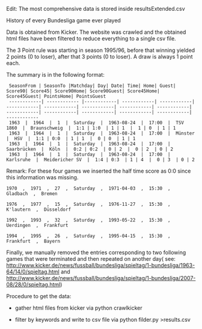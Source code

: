 Edit:
	The most comprehensive data is stored inside resultsExtended.csv




History of every Bundesliga game ever played

Data is obtained from Kicker. The website was crawled and the obtained html files have been filtered to reduce everything to a single csv file.

The 3 Point rule was starting in season 1995/96, before that winning yielded 2 points (0 to loser), after that 3 points (0 to loser). A draw is always 1 point each.

The summary is in the following format:

     SeasonFrom | SeasonTo |Matchday| Day| Date| Time| Home| Guest| Score90| Score45| Score90Home| Score90Guest| Score45Home| Score45Guest| PointsHome| PointsGuest 
     ------------| ------------ |------------| ------------| ------------| ------------| ------------| ------------| ------------| ------------| ------------| ------------| ------------| ------------| ------------| ------------ 
     1963  |  1964  |  1  |  Saturday  |  1963-08-24  |  17:00  |  TSV 1860  |  Braunschweig  |  1:1 | 1:0  | 1 | 1  |  1 | 0  | 1 | 1
     1963  |  1964  |  1  |  Saturday  |  1963-08-24  |  17:00  |  Münster  |  HSV  |  1:1 | 0:0  | 1 | 1  |  0 | 0  | 1 | 1
     1963  |  1964  |  1  |  Saturday  |  1963-08-24  |  17:00  |  Saarbrücken  |  Köln  |  0:2 | 0:2  | 0 | 2  |  0 | 2  | 0 | 2
     1963  |  1964  |  1  |  Saturday  |  1963-08-24  |  17:00  |  Karlsruhe  |  Meidericher SV  |  1:4 | 0:3  | 1 | 4  |  0 | 3  | 0 | 2


Remark: 
For these four games we inserted the half time score as 0:0 since this information was missing.
	
	1970  ,  1971  ,  27  ,  Saturday  ,  1971-04-03  ,  15:30  ,  Gladbach  ,  Bremen
	
	1976  ,  1977  ,  15  ,  Saturday  ,  1976-11-27  ,  15:30  ,  K'lautern  ,  Düsseldorf 
	
	1992  ,  1993  ,  32  ,  Saturday  ,  1993-05-22  ,  15:30  ,  Uerdingen  ,  Frankfurt  
	
	1994  ,  1995  ,  26  ,  Saturday  ,  1995-04-15  ,  15:30  ,  Frankfurt  ,  Bayern  



Finally, we manually removed the entries corresponding to two following games that were terminated and then repeated on another day( see: http://www.kicker.de/news/fussball/bundesliga/spieltag/1-bundesliga/1963-64/14/0/spieltag.html and http://www.kicker.de/news/fussball/bundesliga/spieltag/1-bundesliga/2007-08/28/0/spieltag.html)

Procedure to get the data:

- gather html files from kicker via
	python  crawlkicker

- filter by keywords and write to csv file via 
	python filder.py >results.csv    

 
